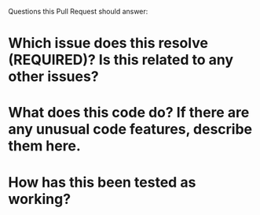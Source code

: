 Questions this Pull Request should answer:
# Which issue does this resolve (REQUIRED)? Is this related to any other issues?
# What does this code do? If there are any unusual code features, describe them here.
# How has this been tested as working?
